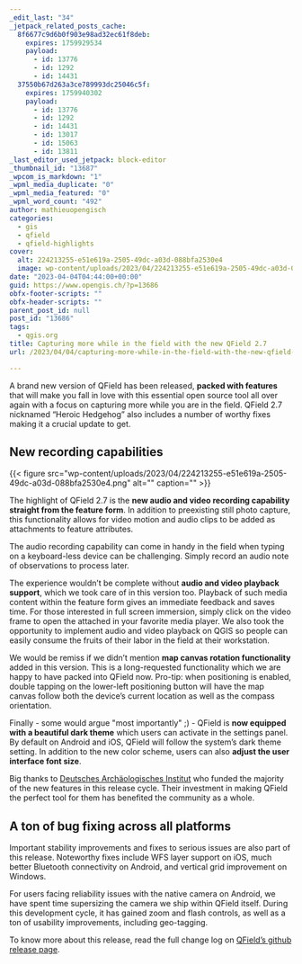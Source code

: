 ```yaml
---
_edit_last: "34"
_jetpack_related_posts_cache:
  8f6677c9d6b0f903e98ad32ec61f8deb:
    expires: 1759929534
    payload:
      - id: 13776
      - id: 1292
      - id: 14431
  37550b67d263a3ce789993dc25046c5f:
    expires: 1759940302
    payload:
      - id: 13776
      - id: 1292
      - id: 14431
      - id: 13017
      - id: 15063
      - id: 13811
_last_editor_used_jetpack: block-editor
_thumbnail_id: "13687"
_wpcom_is_markdown: "1"
_wpml_media_duplicate: "0"
_wpml_media_featured: "0"
_wpml_word_count: "492"
author: mathieuopengisch
categories:
  - gis
  - qfield
  - qfield-highlights
cover:
  alt: 224213255-e51e619a-2505-49dc-a03d-088bfa2530e4
  image: wp-content/uploads/2023/04/224213255-e51e619a-2505-49dc-a03d-088bfa2530e4.png
date: "2023-04-04T04:44:00+00:00"
guid: https://www.opengis.ch/?p=13686
obfx-footer-scripts: ""
obfx-header-scripts: ""
parent_post_id: null
post_id: "13686"
tags:
  - qgis.org
title: Capturing more while in the field with the new QField 2.7
url: /2023/04/04/capturing-more-while-in-the-field-with-the-new-qfield-2-7/

---
```

A brand new version of QField has been released, **packed with features** that will make you fall in love with this essential open source tool all over again with a focus on capturing more while you are in the field. QField 2.7 nicknamed “Heroic Hedgehog” also includes a number of worthy fixes making it a crucial update to get.

## New recording capabilities

{{< figure src="wp-content/uploads/2023/04/224213255-e51e619a-2505-49dc-a03d-088bfa2530e4.png" alt="" caption="" >}}

The highlight of QField 2.7 is the **new audio and video recording capability straight from the feature form**. In addition to preexisting still photo capture, this functionality allows for video motion and audio clips to be added as attachments to feature attributes.

The audio recording capability can come in handy in the field when typing on a keyboard-less device can be challenging. Simply record an audio note of observations to process later.

The experience wouldn’t be complete without **audio and video playback support**, which we took care of in this version too. Playback of such media content within the feature form gives an immediate feedback and saves time. For those interested in full screen immersion, simply click on the video frame to open the attached in your favorite media player. We also took the opportunity to implement audio and video playback on QGIS so people can easily consume the fruits of their labor in the field at their workstation.

We would be remiss if we didn’t mention **map canvas rotation functionality** added in this version. This is a long-requested functionality which we are happy to have packed into QField now. Pro-tip: when positioning is enabled, double tapping on the lower-left positioning button will have the map canvas follow both the device’s current location as well as the compass orientation.

Finally - some would argue "most importantly" ;) - QField is **now equipped with a beautiful dark theme** which users can activate in the settings panel. By default on Android and iOS, QField will follow the system’s dark theme setting. In addition to the new color scheme, users can also **adjust the user interface font size**.

Big thanks to [Deutsches Archäologisches Institut](https://www.dainst.org/dai/meldungen) who funded the majority of the new features in this release cycle. Their investment in making QField the perfect tool for them has benefited the community as a whole.

## A ton of bug fixing across all platforms

Important stability improvements and fixes to serious issues are also part of this release. Noteworthy fixes include WFS layer support on iOS, much better Bluetooth connectivity on Android, and vertical grid improvement on Windows.

For users facing reliability issues with the native camera on Android, we have spent time supersizing the camera we ship within QField itself. During this development cycle, it has gained zoom and flash controls, as well as a ton of usability improvements, including geo-tagging.

To know more about this release, read the full change log on [QField’s github release page](https://github.com/opengisch/QField/releases).
